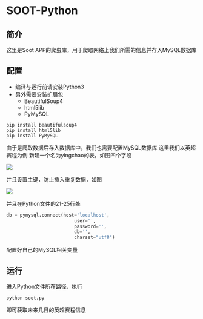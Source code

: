 # SOOT-Python
## 简介
这里是Soot APP的爬虫库，用于爬取网络上我们所需的信息并存入MySQL数据库
## 配置
- 编译与运行前请安装Python3
- 另外需要安装扩展包
  - BeautifulSoup4
  - html5lib
  - PyMySQL
```
pip install beautifulsoup4
pip install html5lib
pip install PyMySQL
```

由于是爬取数据后存入数据库中，我们也需要配置MySQL数据库
这里我们以英超赛程为例
新建一个名为yingchao的表，如图四个字段

![](D:\SOOT-Py\README.assets\mysql1.png)

并且设置主键，防止插入重复数据，如图

![](D:\SOOT-Py\README.assets\mysql2.png)

并且在Python文件的21-25行处

```python
db = pymysql.connect(host='localhost',
                         user='',
                         password='',
                         db='',
                         charset="utf8")
```

配置好自己的MySQL相关变量

## 运行

进入Python文件所在路径，执行

```
python soot.py
```

即可获取未来几日的英超赛程信息